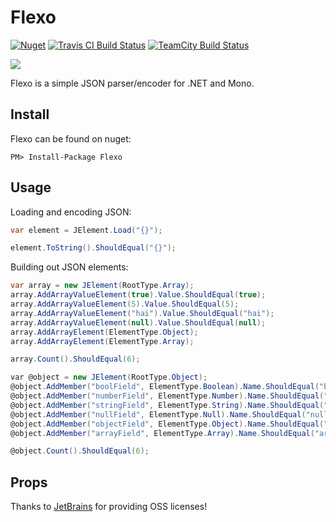 Flexo
=============

[![Nuget](http://img.shields.io/nuget/v/Flexo.svg?style=flat)](http://www.nuget.org/packages/Flexo/) [![Travis CI Build Status](http://img.shields.io/travis/mikeobrien/Flexo.svg?style=flat&label=Travis%20CI)](https://travis-ci.org/mikeobrien/Flexo) [![TeamCity Build Status](https://img.shields.io/teamcity/http/build.mikeobrien.net/s/Flexo.svg?style=flat&label=TeamCity)](http://build.mikeobrien.net/viewType.html?buildTypeId=Flexo&guest=1)

<img src="https://raw.github.com/mikeobrien/Flexo/master/misc/logo.png"/> 

Flexo is a simple JSON parser/encoder for .NET and Mono.

Install
------------

Flexo can be found on nuget:

    PM> Install-Package Flexo

Usage
------------

Loading and encoding JSON:

```csharp
var element = JElement.Load("{}");

element.ToString().ShouldEqual("{}");
```

Building out JSON elements:

```csharp
var array = new JElement(RootType.Array);
array.AddArrayValueElement(true).Value.ShouldEqual(true);
array.AddArrayValueElement(5).Value.ShouldEqual(5);
array.AddArrayValueElement("hai").Value.ShouldEqual("hai");
array.AddArrayValueElement(null).Value.ShouldEqual(null);
array.AddArrayElement(ElementType.Object);
array.AddArrayElement(ElementType.Array);

array.Count().ShouldEqual(6);

var @object = new JElement(RootType.Object);
@object.AddMember("boolField", ElementType.Boolean).Name.ShouldEqual("boolField");
@object.AddMember("numberField", ElementType.Number).Name.ShouldEqual("boolField");
@object.AddMember("stringField", ElementType.String).Name.ShouldEqual("stringField");
@object.AddMember("nullField", ElementType.Null).Name.ShouldEqual("nullField");
@object.AddMember("objectField", ElementType.Object).Name.ShouldEqual("objectField");
@object.AddMember("arrayField", ElementType.Array).Name.ShouldEqual("arrayField");

@object.Count().ShouldEqual(6);
```

Props
------------

Thanks to [JetBrains](http://www.jetbrains.com/) for providing OSS licenses! 